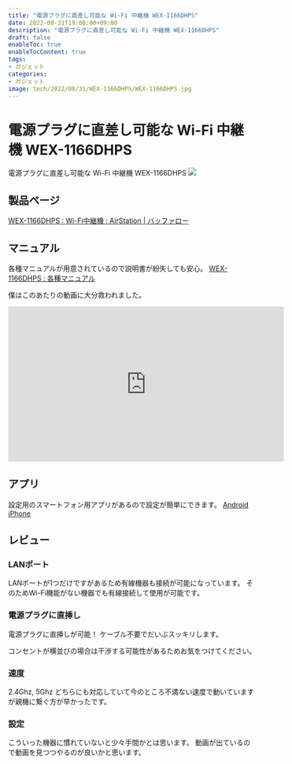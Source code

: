 ```yaml
---
title: "電源プラグに直差し可能な Wi-Fi 中継機 WEX-1166DHPS"
date: 2022-08-31T19:00:00+09:00
description: "電源プラグに直差し可能な Wi-Fi 中継機 WEX-1166DHPS"
draft: false
enableToc: true
enableTocContent: true
tags: 
- ガジェット
categories: 
- ガジェット
image: tech/2022/08/31/WEX-1166DHPS/WEX-1166DHPS.jpg
---
```


# 電源プラグに直差し可能な Wi-Fi 中継機 WEX-1166DHPS
電源プラグに直差し可能な Wi-Fi 中継機 WEX-1166DHPS
<a href="https://www.amazon.co.jp/%E7%84%A1%E7%B7%9ALAN%E4%B8%AD%E7%B6%99%E6%A9%9F-WEX-1166DHPS-%E6%97%A5%E6%9C%AC%E3%83%A1%E3%83%BC%E3%82%AB%E3%83%BC%E3%80%90iPhoneX-iPhoneXS%E3%82%B7%E3%83%AA%E3%83%BC%E3%82%BA-%E3%83%A1%E3%83%BC%E3%82%AB%E3%83%BC%E5%8B%95%E4%BD%9C%E7%A2%BA%E8%AA%8D%E6%B8%88%E3%81%BF%E3%80%91/dp/B084LFPC5R?&linkCode=li3&tag=takahiro0508-22&linkId=28c392a702f6b9bffcf881c1d8cbeb4f&language=ja_JP&ref_=as_li_ss_il" target="_blank"><img border="0" src="//ws-fe.amazon-adsystem.com/widgets/q?_encoding=UTF8&ASIN=B084LFPC5R&Format=_SL250_&ID=AsinImage&MarketPlace=JP&ServiceVersion=20070822&WS=1&tag=takahiro0508-22&language=ja_JP" ></a><img src="https://ir-jp.amazon-adsystem.com/e/ir?t=takahiro0508-22&language=ja_JP&l=li3&o=9&a=B084LFPC5R" width="1" height="1" border="0" alt="" style="border:none !important; margin:0px !important;" />

## 製品ページ
[WEX-1166DHPS : Wi-Fi中継機 : AirStation | バッファロー](https://www.buffalo.jp/product/detail/wex-1166dhps.html)

## マニュアル
各種マニュアルが用意されているので説明書が紛失しても安心。
[WEX-1166DHPS : 各種マニュアル](https://www.buffalo.jp/support/download/list/?item_code=WEX-1166DHPS)

僕はこのあたりの動画に大分救われました。
<iframe width="560" height="315" src="https://www.youtube.com/embed/-ECz7ACipUI" title="YouTube video player" frameborder="0" allow="accelerometer; autoplay; clipboard-write; encrypted-media; gyroscope; picture-in-picture" allowfullscreen></iframe>

## アプリ
設定用のスマートフォン用アプリがあるので設定が簡単にできます。
[Android](https://play.google.com/store/apps/details?id=jp.buffalo.stationradar)
[iPhone](https://itunes.apple.com/jp/app/stationradar/id695078961?mt=8)

## レビュー

### LANポート
LANポートが1つだけですがあるため有線機器も接続が可能になっています。
そのためWi-Fi機能がない機器でも有線接続して使用が可能です。

### 電源プラグに直挿し
電源プラグに直挿しが可能！
ケーブル不要でだいぶスッキリします。

コンセントが横並びの場合は干渉する可能性があるためお気をつけてください。

### 速度
2.4Ghz, 5Ghz どちらにも対応していて今のところ不満ない速度で動いていますが親機に繋ぐ方が早かったです。

### 設定
こういった機器に慣れていないと少々手間かとは思います。
動画が出ているので動画を見つつやるのが良いかと思います。
